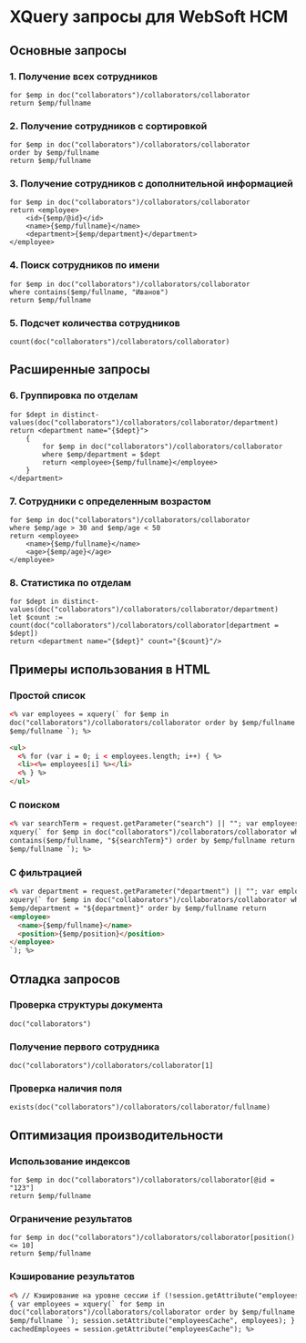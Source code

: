 # XQuery запросы для WebSoft HCM

## Основные запросы

### 1. Получение всех сотрудников

```xquery
for $emp in doc("collaborators")/collaborators/collaborator
return $emp/fullname
```

### 2. Получение сотрудников с сортировкой

```xquery
for $emp in doc("collaborators")/collaborators/collaborator
order by $emp/fullname
return $emp/fullname
```

### 3. Получение сотрудников с дополнительной информацией

```xquery
for $emp in doc("collaborators")/collaborators/collaborator
return <employee>
    <id>{$emp/@id}</id>
    <name>{$emp/fullname}</name>
    <department>{$emp/department}</department>
</employee>
```

### 4. Поиск сотрудников по имени

```xquery
for $emp in doc("collaborators")/collaborators/collaborator
where contains($emp/fullname, "Иванов")
return $emp/fullname
```

### 5. Подсчет количества сотрудников

```xquery
count(doc("collaborators")/collaborators/collaborator)
```

## Расширенные запросы

### 6. Группировка по отделам

```xquery
for $dept in distinct-values(doc("collaborators")/collaborators/collaborator/department)
return <department name="{$dept}">
    {
        for $emp in doc("collaborators")/collaborators/collaborator
        where $emp/department = $dept
        return <employee>{$emp/fullname}</employee>
    }
</department>
```

### 7. Сотрудники с определенным возрастом

```xquery
for $emp in doc("collaborators")/collaborators/collaborator
where $emp/age > 30 and $emp/age < 50
return <employee>
    <name>{$emp/fullname}</name>
    <age>{$emp/age}</age>
</employee>
```

### 8. Статистика по отделам

```xquery
for $dept in distinct-values(doc("collaborators")/collaborators/collaborator/department)
let $count := count(doc("collaborators")/collaborators/collaborator[department = $dept])
return <department name="{$dept}" count="{$count}"/>
```

## Примеры использования в HTML

### Простой список

```html
<% var employees = xquery(` for $emp in
doc("collaborators")/collaborators/collaborator order by $emp/fullname return
$emp/fullname `); %>

<ul>
  <% for (var i = 0; i < employees.length; i++) { %>
  <li><%= employees[i] %></li>
  <% } %>
</ul>
```

### С поиском

```html
<% var searchTerm = request.getParameter("search") || ""; var employees =
xquery(` for $emp in doc("collaborators")/collaborators/collaborator where
contains($emp/fullname, "${searchTerm}") order by $emp/fullname return
$emp/fullname `); %>
```

### С фильтрацией

```html
<% var department = request.getParameter("department") || ""; var employees =
xquery(` for $emp in doc("collaborators")/collaborators/collaborator where
$emp/department = "${department}" order by $emp/fullname return
<employee>
  <name>{$emp/fullname}</name>
  <position>{$emp/position}</position>
</employee>
`); %>
```

## Отладка запросов

### Проверка структуры документа

```xquery
doc("collaborators")
```

### Получение первого сотрудника

```xquery
doc("collaborators")/collaborators/collaborator[1]
```

### Проверка наличия поля

```xquery
exists(doc("collaborators")/collaborators/collaborator/fullname)
```

## Оптимизация производительности

### Использование индексов

```xquery
for $emp in doc("collaborators")/collaborators/collaborator[@id = "123"]
return $emp/fullname
```

### Ограничение результатов

```xquery
for $emp in doc("collaborators")/collaborators/collaborator[position() <= 10]
return $emp/fullname
```

### Кэширование результатов

```html
<% // Кэширование на уровне сессии if (!session.getAttribute("employeesCache"))
{ var employees = xquery(` for $emp in
doc("collaborators")/collaborators/collaborator order by $emp/fullname return
$emp/fullname `); session.setAttribute("employeesCache", employees); } var
cachedEmployees = session.getAttribute("employeesCache"); %>
```

